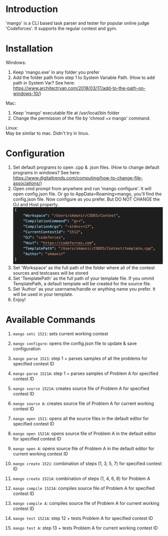 # Introduction
'mango' is a CLI based task parser and tester for popular online judge 'Codeforces'. It supports the regular contest and gym.


# Installation
Windows:<br>
1. Keep 'mango.exe' in any folder you prefer
2. Add the folder path from step 1 to System Variable Path. (How to add path in System Var? See here: https://www.architectryan.com/2018/03/17/add-to-the-path-on-windows-10/)

Mac:<br>
1. Keep 'mango' executable file at /usr/local/bin folder
2. Change the permission of the file by 'chmod +x mango' command.

Linux:<br>
May be similar to mac. Didn't try in linux.

# Configuration
1. Set default programs to open .cpp & .json files. (How to change default programs in windows? See here: https://www.digitaltrends.com/computing/how-to-change-file-associations/)
2. Open cmd prompt from anywhere and run 'mango configure'. It will open config.json file. Or go to AppData>Roaming>mango, you'll find the config.json file. Now configure as you prefer. But DO NOT CHANGE the OJ and Host property.
![](./assets/Configuration_Json.png)
3. Set 'Workspace' as the full path of the folder where all of the contest sources and testcases will be stored
4. Set 'TemplatePath' as the full path of your template file. If you ommit TemplatePath, a default template will be created for the source file.
5. Set 'Author' as your username/handle or anything name you prefer. It will be used in your template.
6. Enjoy!




# Available Commands
1. `mango setc 1521`: sets current working contest
2. `mango configure`: opens the config.json file to update & save configuration

3. `mango parse 1521`: step 1 + parses samples of all the problems for specified contest ID
4. `mango parse 1521A`: step 1 + parses samples of Problem A for specified contest ID

5. `mango source 1521A`: creates source file of Problem A for specified contest ID
6. `mango source A`: creates source file of Problem A for current working contest ID

7. `mango open 1521`: opens all the source files in the default editor for specified contest ID
8. `mango open 1521A`: opens source file of Problem A in the default editor for specified contest ID
9. `mango open A`: opens source file of Problem A in the default editor for current working contest ID

10. `mango create 1521`: combination of steps (1, 3, 5, 7) for specified contest ID
11. `mango create 1521A`: combination of steps (1, 4, 6, 8) for Problem A

12. `mango compile 1521A`: compiles source file of Problem A for specified contest ID
13. `mango compile A`: compiles source file of Problem A for current working contest ID

14. `mango test 1521A`: step 12 + tests Problem A for specified contest ID
15. `mango test A`: step 13 + tests Problem A for current working contest ID
